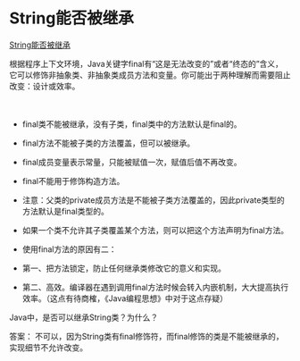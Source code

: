 # String能否被继承


[String能否被继承](https://www.cnblogs.com/shenxiaoquan/p/5941033.html#:~:text=%E4%B8%BA%E4%BB%80%E4%B9%88%EF%BC%9F,%E5%AE%9E%E7%8E%B0%E7%BB%86%E8%8A%82%E4%B8%8D%E5%85%81%E8%AE%B8%E6%94%B9%E5%8F%98%E3%80%82) 
<!--more-->

根据程序上下文环境，Java关键字final有“这是无法改变的”或者“终态的”含义，它可以修饰非抽象类、非抽象类成员方法和变量。你可能出于两种理解而需要阻止改变：设计或效率。

　　
- final类不能被继承，没有子类，final类中的方法默认是final的。
- final方法不能被子类的方法覆盖，但可以被继承。
- final成员变量表示常量，只能被赋值一次，赋值后值不再改变。
- final不能用于修饰构造方法。

- 注意：父类的private成员方法是不能被子类方法覆盖的，因此private类型的方法默认是final类型的。

- 如果一个类不允许其子类覆盖某个方法，则可以把这个方法声明为final方法。

- 使用final方法的原因有二：　
- 第一、把方法锁定，防止任何继承类修改它的意义和实现。
- 第二、高效。编译器在遇到调用final方法时候会转入内嵌机制，大大提高执行效率。（这点有待商榷，《Java编程思想》中对于这点存疑）



Java中，是否可以继承String类？为什么？

答案： 不可以，因为String类有final修饰符，而final修饰的类是不能被继承的，实现细节不允许改变。
